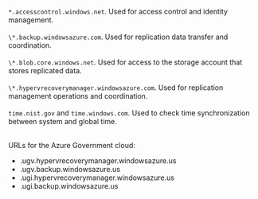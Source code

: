 ``*.accesscontrol.windows.net``. Used for access control and identity management.<br/><br/>``\*.backup.windowsazure.com``. Used for replication data transfer and coordination. <br/><br/> ``\*.blob.core.windows.net``. Used for access to the storage account that stores replicated data.<br/><br/> ``\*.hypervrecoverymanager.windowsazure.com``. Used for replication management operations and coordination.<br/><br/>
``time.nist.gov`` and ``time.windows.com``. Used to check time synchronization between system and global time.
<br/><br/>

URLs for the Azure Government cloud:

* .ugv.hypervrecoverymanager.windowsazure.us
* .ugv.backup.windowsazure.us
* .ugi.hypervrecoverymanager.windowsazure.us
* .ugi.backup.windowsazure.us
